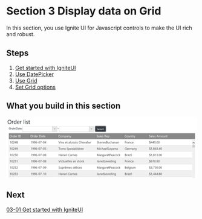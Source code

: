 #  Section 3 Display data on Grid

In this section, you use Ignite UI for Javascript controls to make the UI rich and robust. 

## Steps
1. [Get started with IgniteUI](03-01-Get-Started-With-IgniteUI.md)
2. [Use DatePicker](03-02-Use-DatePicker.md)
3. [Use Grid](03-03-Use-Grid.md)
4. [Set Grid options](03-04-Set-Grid-Options.md)

## What you build in this section

![](../assets/03-04-01.png)

## Next
[03-01 Get started with IgniteUI](03-01-Get-Started-With-IgniteUI.md)